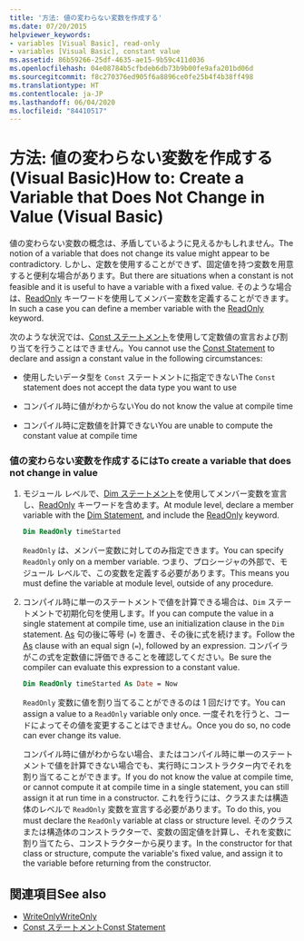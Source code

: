 ```yaml
---
title: '方法: 値の変わらない変数を作成する'
ms.date: 07/20/2015
helpviewer_keywords:
- variables [Visual Basic], read-only
- variables [Visual Basic], constant value
ms.assetid: 86b59266-25df-4635-ae15-9b59c411d036
ms.openlocfilehash: 04e08784b5cfbdeb6db73b9b00fe9afa201bd06d
ms.sourcegitcommit: f8c270376ed905f6a8896ce0fe25b4f4b38ff498
ms.translationtype: HT
ms.contentlocale: ja-JP
ms.lasthandoff: 06/04/2020
ms.locfileid: "84410517"
---
```

# <a name="how-to-create-a-variable-that-does-not-change-in-value-visual-basic"></a><span data-ttu-id="e4910-102">方法: 値の変わらない変数を作成する (Visual Basic)</span><span class="sxs-lookup"><span data-stu-id="e4910-102">How to: Create a Variable that Does Not Change in Value (Visual Basic)</span></span>

<span data-ttu-id="e4910-103">値の変わらない変数の概念は、矛盾しているように見えるかもしれません。</span><span class="sxs-lookup"><span data-stu-id="e4910-103">The notion of a variable that does not change its value might appear to be contradictory.</span></span> <span data-ttu-id="e4910-104">しかし、定数を使用することができず、固定値を持つ変数を用意すると便利な場合があります。</span><span class="sxs-lookup"><span data-stu-id="e4910-104">But there are situations when a constant is not feasible and it is useful to have a variable with a fixed value.</span></span> <span data-ttu-id="e4910-105">そのような場合は、[ReadOnly](../../../language-reference/modifiers/readonly.md) キーワードを使用してメンバー変数を定義することができます。</span><span class="sxs-lookup"><span data-stu-id="e4910-105">In such a case you can define a member variable with the [ReadOnly](../../../language-reference/modifiers/readonly.md) keyword.</span></span>

<span data-ttu-id="e4910-106">次のような状況では、[Const ステートメント](../../../language-reference/statements/const-statement.md)を使用して定数値の宣言および割り当てを行うことはできません。</span><span class="sxs-lookup"><span data-stu-id="e4910-106">You cannot use the [Const Statement](../../../language-reference/statements/const-statement.md) to declare and assign a constant value in the following circumstances:</span></span>

- <span data-ttu-id="e4910-107">使用したいデータ型を `Const` ステートメントに指定できない</span><span class="sxs-lookup"><span data-stu-id="e4910-107">The `Const` statement does not accept the data type you want to use</span></span>

- <span data-ttu-id="e4910-108">コンパイル時に値がわからない</span><span class="sxs-lookup"><span data-stu-id="e4910-108">You do not know the value at compile time</span></span>

- <span data-ttu-id="e4910-109">コンパイル時に定数値を計算できない</span><span class="sxs-lookup"><span data-stu-id="e4910-109">You are unable to compute the constant value at compile time</span></span>

### <a name="to-create-a-variable-that-does-not-change-in-value"></a><span data-ttu-id="e4910-110">値の変わらない変数を作成するには</span><span class="sxs-lookup"><span data-stu-id="e4910-110">To create a variable that does not change in value</span></span>

1. <span data-ttu-id="e4910-111">モジュール レベルで、[Dim ステートメント](../../../language-reference/statements/dim-statement.md)を使用してメンバー変数を宣言し、[ReadOnly](../../../language-reference/modifiers/readonly.md) キーワードを含めます。</span><span class="sxs-lookup"><span data-stu-id="e4910-111">At module level, declare a member variable with the [Dim Statement](../../../language-reference/statements/dim-statement.md), and include the [ReadOnly](../../../language-reference/modifiers/readonly.md) keyword.</span></span>

    ```vb
    Dim ReadOnly timeStarted
    ```

    <span data-ttu-id="e4910-112">`ReadOnly` は、メンバー変数に対してのみ指定できます。</span><span class="sxs-lookup"><span data-stu-id="e4910-112">You can specify `ReadOnly` only on a member variable.</span></span> <span data-ttu-id="e4910-113">つまり、プロシージャの外部で、モジュール レベルで、この変数を定義する必要があります。</span><span class="sxs-lookup"><span data-stu-id="e4910-113">This means you must define the variable at module level, outside of any procedure.</span></span>

2. <span data-ttu-id="e4910-114">コンパイル時に単一のステートメントで値を計算できる場合は、`Dim` ステートメントで初期化句を使用します。</span><span class="sxs-lookup"><span data-stu-id="e4910-114">If you can compute the value in a single statement at compile time, use an initialization clause in the `Dim` statement.</span></span> <span data-ttu-id="e4910-115">[As](../../../language-reference/statements/as-clause.md) 句の後に等号 (`=`) を置き、その後に式を続けます。</span><span class="sxs-lookup"><span data-stu-id="e4910-115">Follow the [As](../../../language-reference/statements/as-clause.md) clause with an equal sign (`=`), followed by an expression.</span></span> <span data-ttu-id="e4910-116">コンパイラがこの式を定数値に評価できることを確認してください。</span><span class="sxs-lookup"><span data-stu-id="e4910-116">Be sure the compiler can evaluate this expression to a constant value.</span></span>

    ```vb
    Dim ReadOnly timeStarted As Date = Now
    ```

    <span data-ttu-id="e4910-117">`ReadOnly` 変数に値を割り当てることができるのは 1 回だけです。</span><span class="sxs-lookup"><span data-stu-id="e4910-117">You can assign a value to a `ReadOnly` variable only once.</span></span> <span data-ttu-id="e4910-118">一度それを行うと、コードによってその値を変更することはできません。</span><span class="sxs-lookup"><span data-stu-id="e4910-118">Once you do so, no code can ever change its value.</span></span>

    <span data-ttu-id="e4910-119">コンパイル時に値がわからない場合、またはコンパイル時に単一のステートメントで値を計算できない場合でも、実行時にコンストラクター内でそれを割り当てることができます。</span><span class="sxs-lookup"><span data-stu-id="e4910-119">If you do not know the value at compile time, or cannot compute it at compile time in a single statement, you can still assign it at run time in a constructor.</span></span> <span data-ttu-id="e4910-120">これを行うには、クラスまたは構造体のレベルで `ReadOnly` 変数を宣言する必要があります。</span><span class="sxs-lookup"><span data-stu-id="e4910-120">To do this, you must declare the `ReadOnly` variable at class or structure level.</span></span> <span data-ttu-id="e4910-121">そのクラスまたは構造体のコンストラクターで、変数の固定値を計算し、それを変数に割り当てたら、コンストラクターから戻ります。</span><span class="sxs-lookup"><span data-stu-id="e4910-121">In the constructor for that class or structure, compute the variable's fixed value, and assign it to the variable before returning from the constructor.</span></span>

## <a name="see-also"></a><span data-ttu-id="e4910-122">関連項目</span><span class="sxs-lookup"><span data-stu-id="e4910-122">See also</span></span>

- [<span data-ttu-id="e4910-123">WriteOnly</span><span class="sxs-lookup"><span data-stu-id="e4910-123">WriteOnly</span></span>](../../../language-reference/modifiers/writeonly.md)
- [<span data-ttu-id="e4910-124">Const ステートメント</span><span class="sxs-lookup"><span data-stu-id="e4910-124">Const Statement</span></span>](../../../language-reference/statements/const-statement.md)
